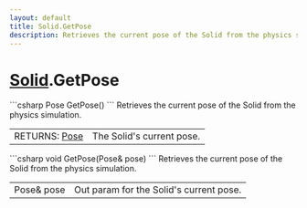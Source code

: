 ```yaml
---
layout: default
title: Solid.GetPose
description: Retrieves the current pose of the Solid from the physics simulation.
---
```

# [Solid]({{site.url}}/Pages/Reference/Solid.html).GetPose

<div class='signature' markdown='1'>
```csharp
Pose GetPose()
```
Retrieves the current pose of the Solid from the physics
simulation.
</div>

|  |  |
|--|--|
|RETURNS: [Pose]({{site.url}}/Pages/Reference/Pose.html)|The Solid's current pose.|

<div class='signature' markdown='1'>
```csharp
void GetPose(Pose& pose)
```
Retrieves the current pose of the Solid from the physics
simulation.
</div>

|  |  |
|--|--|
|Pose& pose|Out param for the Solid's current pose.|




